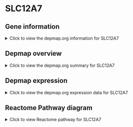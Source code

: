 <h1>SLC12A7</h1>

<h2>Gene information</h2>
<details>
  <summary>Click to view the depmap.org information for SLC12A7</summary>
  <iframe src="https://depmap.org/portal/gene/SLC12A7?tab=about" style="border:none;width:100%;height:800px"></iframe>
</details>

<h2>Depmap overview</h2>
<details>
  <summary>Click to view the depmap.org summary for SLC12A7</summary>
  <iframe src="https://depmap.org/portal/gene/SLC12A7?tab=overview" style="border:none;width:100%;height:800px"></iframe>
</details>

<h2>Depmap expression</h2>
<details>
  <summary>Click to view the depmap.org expression data for SLC12A7</summary>
  <iframe src="https://depmap.org/portal/gene/SLC12A7?tab=characterization" style="border:none;width:100%;height:800px"></iframe>
</details>



<h2>Reactome Pathway diagram</h2>
<details>
  <summary>Click to view Reactome pathway for SLC12A7</summary>
  <p>Cation-coupled Chloride cotransporters</p>
  <iframe src="https://reactome.org/PathwayBrowser/#/R-HSA-426117" style="border:none;width:100%;height:800px"></iframe>
</details>



